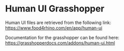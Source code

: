 # Human UI Grasshopper
 
Human UI files are retrieved from the following link:
https://www.food4rhino.com/en/app/human-ui

Documentation for the grasshopper can be found here:
https://grasshopperdocs.com/addons/human-ui.html
